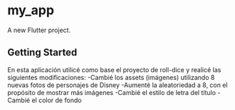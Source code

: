 # my_app

A new Flutter project.

## Getting Started

En esta aplicación utilicé como base el proyecto de roll-dice y realicé las siguientes modificaciones:
-Cambié los assets (imágenes) utilizando 8 nuevas fotos de personajes de Disney
-Aumenté la aleatoriedad a 8, con el propósito de mostrar más imágenes
-Cambié el estilo de letra del título
-Cambié el color de fondo
 
 
